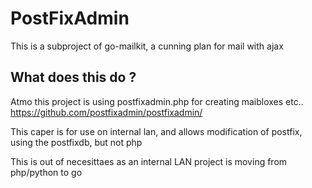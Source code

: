 PostFixAdmin
=================================

This is a subproject of go-mailkit, a cunning plan for mail with ajax

What does this do ?
--------------------------------------------------
Atmo this project is using postfixadmin.php
for creating maibloxes etc.. 
https://github.com/postfixadmin/postfixadmin/

This caper is for use on internal lan, and allows
modification of postfix, using the postfixdb, but not php

This is out of necesittaes as an internal LAN  project is moving from php/python to go
